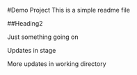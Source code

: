 #Demo Project
This is a simple readme file

##Heading2

Just something going on

Updates in stage 

More updates in working directory